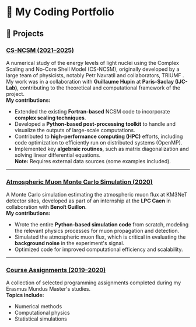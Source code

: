 # 🧠 My Coding Portfolio

## 🚀 Projects

### [CS-NCSM (2021–2025)](https://github.com/Osama-Yaghi/cs-ncsm)  
A numerical study of the energy levels of light nuclei using the Complex Scaling and No-Core Shell Model (CS-NCSM), originally developed by a large team of physicists, notably Petr Navratil and collaborators, TRIUMF . My work was in a collaboration with **Guillaume Hupin** at **Paris-Saclay (IJC-Lab)**, contributing to the theoretical and computational framework of the project.  
**My contributions:**  
- Extended the existing **Fortran-based** NCSM code to incorporate **complex scaling techniques**.  
- Developed a **Python-based post-processing toolkit** to handle and visualize the outputs of large-scale computations.  
- Contributed to **high-performance computing (HPC)** efforts, including code optimization to efficiently run on distributed systems (OpenMP).  
- Implemented key **algebraic routines**, such as matrix diagonalization and solving linear differential equations.  
**Note:** Requires external data sources (some examples included).

---

### [Atmospheric Muon Monte Carlo Simulation (2020)](https://github.com/Osama-Yaghi/atmospheric-muon-simulation-KM3net)  
A Monte Carlo simulation estimating the atmospheric muon flux at KM3NeT detector sites, developed as part of an internship at the **LPC Caen** in collaboration with **Benoît Guillon**.  
**My contributions:**  
- Wrote the entire **Python-based simulation code** from scratch, modeling the relevant physics processes for muon propagation and detection.  
- Simulated the atmospheric muon flux, which is critical in evaluating the **background noise** in the experiment's signal.  
- Optimized code for improved computational efficiency and scalability.  

---

### [Course Assignments (2019–2020)](https://github.com/Osama-Yaghi/course-assignments)  
A collection of selected programming assignments completed during my Erasmus Mundus Master's studies.  
**Topics include:**  
- Numerical methods  
- Computational physics  
- Statistical simulations

